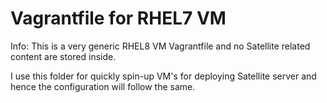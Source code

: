 # Vagrantfile for RHEL7 VM

Info: This is a very generic RHEL8 VM Vagrantfile and no Satellite related content are stored inside. 

I use this folder for quickly spin-up VM's for deploying Satellite server and hence the configuration will follow the same.


